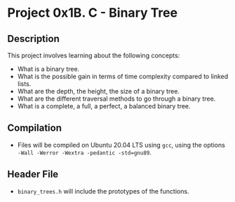 # Project 0x1B. C - Binary Tree

## Description
This project involves learning about the following concepts:
 * What is a binary tree.
 * What is the possible gain in terms of time complexity compared to linked lists.
 * What are the depth, the height, the size of a binary tree.
 * What are the different traversal methods to go through a binary tree.
 * What is a complete, a full, a perfect, a balanced binary tree.

## Compilation
* Files will be compiled on Ubuntu 20.04 LTS using `gcc`, using the options `-Wall -Werror -Wextra -pedantic -std=gnu89`.

## Header File
* `binary_trees.h` will include the prototypes of the functions.
